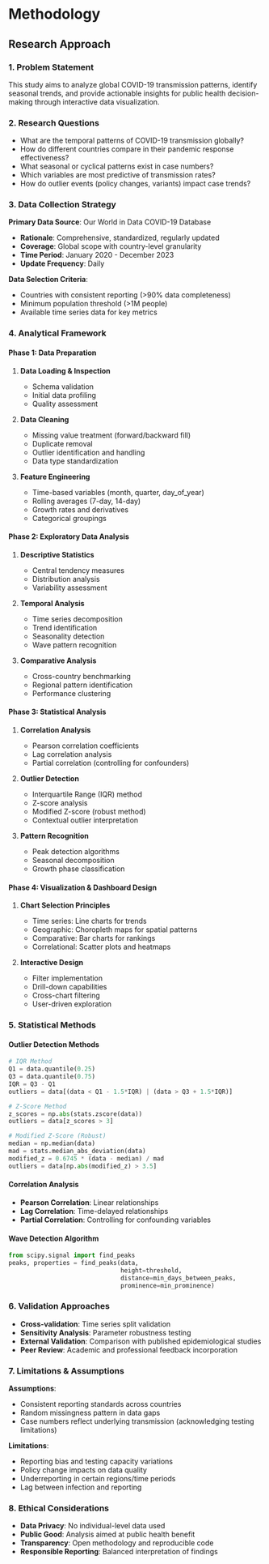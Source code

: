 # Methodology

## Research Approach

### 1. Problem Statement
This study aims to analyze global COVID-19 transmission patterns, identify seasonal trends, and provide actionable insights for public health decision-making through interactive data visualization.

### 2. Research Questions
- What are the temporal patterns of COVID-19 transmission globally?
- How do different countries compare in their pandemic response effectiveness?
- What seasonal or cyclical patterns exist in case numbers?
- Which variables are most predictive of transmission rates?
- How do outlier events (policy changes, variants) impact case trends?

### 3. Data Collection Strategy
**Primary Data Source**: Our World in Data COVID-19 Database
- **Rationale**: Comprehensive, standardized, regularly updated
- **Coverage**: Global scope with country-level granularity
- **Time Period**: January 2020 - December 2023
- **Update Frequency**: Daily

**Data Selection Criteria**:
- Countries with consistent reporting (>90% data completeness)
- Minimum population threshold (>1M people)
- Available time series data for key metrics

### 4. Analytical Framework

#### Phase 1: Data Preparation
1. **Data Loading & Inspection**
   - Schema validation
   - Initial data profiling
   - Quality assessment

2. **Data Cleaning**
   - Missing value treatment (forward/backward fill)
   - Duplicate removal
   - Outlier identification and handling
   - Data type standardization

3. **Feature Engineering**
   - Time-based variables (month, quarter, day_of_year)
   - Rolling averages (7-day, 14-day)
   - Growth rates and derivatives
   - Categorical groupings

#### Phase 2: Exploratory Data Analysis
1. **Descriptive Statistics**
   - Central tendency measures
   - Distribution analysis
   - Variability assessment

2. **Temporal Analysis**
   - Time series decomposition
   - Trend identification
   - Seasonality detection
   - Wave pattern recognition

3. **Comparative Analysis**
   - Cross-country benchmarking
   - Regional pattern identification
   - Performance clustering

#### Phase 3: Statistical Analysis
1. **Correlation Analysis**
   - Pearson correlation coefficients
   - Lag correlation analysis
   - Partial correlation (controlling for confounders)

2. **Outlier Detection**
   - Interquartile Range (IQR) method
   - Z-score analysis
   - Modified Z-score (robust method)
   - Contextual outlier interpretation

3. **Pattern Recognition**
   - Peak detection algorithms
   - Seasonal decomposition
   - Growth phase classification

#### Phase 4: Visualization & Dashboard Design
1. **Chart Selection Principles**
   - Time series: Line charts for trends
   - Geographic: Choropleth maps for spatial patterns
   - Comparative: Bar charts for rankings
   - Correlational: Scatter plots and heatmaps

2. **Interactive Design**
   - Filter implementation
   - Drill-down capabilities
   - Cross-chart filtering
   - User-driven exploration

### 5. Statistical Methods

#### Outlier Detection Methods
```python
# IQR Method
Q1 = data.quantile(0.25)
Q3 = data.quantile(0.75)
IQR = Q3 - Q1
outliers = data[(data < Q1 - 1.5*IQR) | (data > Q3 + 1.5*IQR)]

# Z-Score Method
z_scores = np.abs(stats.zscore(data))
outliers = data[z_scores > 3]

# Modified Z-Score (Robust)
median = np.median(data)
mad = stats.median_abs_deviation(data)
modified_z = 0.6745 * (data - median) / mad
outliers = data[np.abs(modified_z) > 3.5]
```

#### Correlation Analysis
- **Pearson Correlation**: Linear relationships
- **Lag Correlation**: Time-delayed relationships
- **Partial Correlation**: Controlling for confounding variables

#### Wave Detection Algorithm
```python
from scipy.signal import find_peaks
peaks, properties = find_peaks(data, 
                               height=threshold,
                               distance=min_days_between_peaks,
                               prominence=min_prominence)
```

### 6. Validation Approaches
- **Cross-validation**: Time series split validation
- **Sensitivity Analysis**: Parameter robustness testing
- **External Validation**: Comparison with published epidemiological studies
- **Peer Review**: Academic and professional feedback incorporation

### 7. Limitations & Assumptions
**Assumptions**:
- Consistent reporting standards across countries
- Random missingness pattern in data gaps
- Case numbers reflect underlying transmission (acknowledging testing limitations)

**Limitations**:
- Reporting bias and testing capacity variations
- Policy change impacts on data quality
- Underreporting in certain regions/time periods
- Lag between infection and reporting

### 8. Ethical Considerations
- **Data Privacy**: No individual-level data used
- **Public Good**: Analysis aimed at public health benefit
- **Transparency**: Open methodology and reproducible code
- **Responsible Reporting**: Balanced interpretation of findings
```



